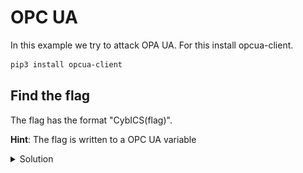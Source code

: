 # OPC UA

In this example we try to attack OPA UA.
For this install opcua-client.

```sh
pip3 install opcua-client
```


## Find the flag
The flag has the format "CybICS(flag)".

**Hint**: The flag is written to a OPC UA variable
<details>
  <summary>Solution</summary>
  
  ##
  
  ![Flag opcua](doc/opcua.png)
</details>